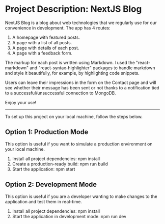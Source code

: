 # Project Description: NextJS Blog

NextJS Blog is a blog about web technologies that we regularly use for our convenience in development. The app has 4 routes:

1. A homepage with featured posts.
2. A page with a list of all posts.
3. A page with details of each post.
4. A page with a feedback form.

The markup for each post is written using Markdown. I used the "react-markdown" and "react-syntax-highlighter" packages to handle markdown and style it beautifully, for example, by highlighting code snippets.

Users can leave their impressions in the form on the Contact page and will see whether their message has been sent or not thanks to a notification tied to a successful/unsuccessful connection to MongoDB.

Enjoy your use!

---

To set up this project on your local machine, follow the steps below.

## Option 1: Production Mode

This option is useful if you want to simulate a production environment on your local machine.

1. Install all project dependencies: npm install
2. Create a production-ready build: npm run build
3. Start the application: npm start

## Option 2: Development Mode

This option is useful if you are a developer wanting to make changes to the application and test them in real-time.

1. Install all project dependencies: npm install
2. Start the application in development mode: npm run dev
